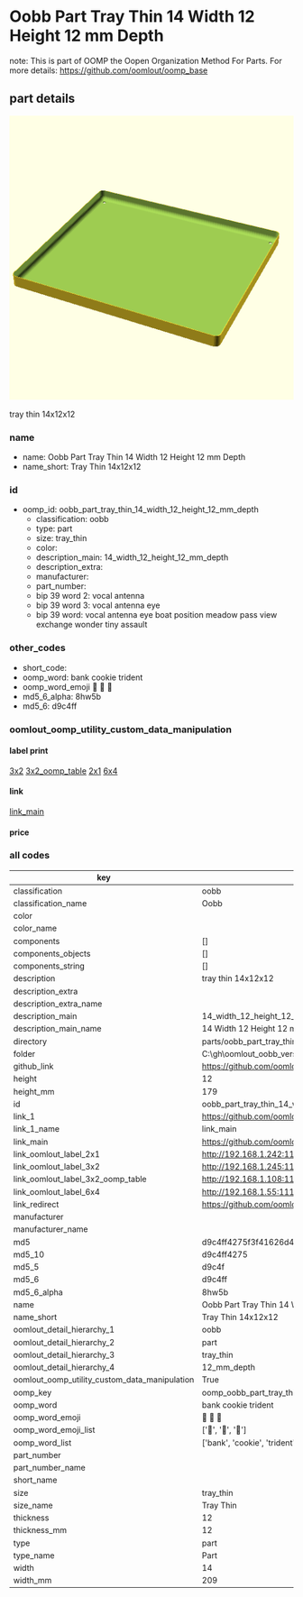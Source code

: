 # Oobb Part Tray Thin 14 Width 12 Height 12 mm Depth  

note: This is part of OOMP the Oopen Organization Method For Parts. For more details: https://github.com/oomlout/oomp_base

##  part details
  

[![](3dpr.png)](3dpr.png)

tray thin 14x12x12



### name
* name: Oobb Part Tray Thin 14 Width 12 Height 12 mm Depth
* name_short: Tray Thin 14x12x12 
### id
* oomp_id: oobb_part_tray_thin_14_width_12_height_12_mm_depth
  * classification: oobb
  * type: part
  * size: tray_thin
  * color: 
  * description_main: 14_width_12_height_12_mm_depth
  * description_extra: 
  * manufacturer: 
  * part_number: 
  * bip 39 word 2: vocal antenna
  * bip 39 word 3: vocal antenna eye
  * bip 39 word: vocal antenna eye boat position meadow pass view exchange wonder tiny assault

### other_codes
* short_code: 
* oomp_word: bank cookie trident
* oomp_word_emoji :bank: :cookie: :trident:
* md5_6_alpha: 8hw5b
* md5_6: d9c4ff






### oomlout_oomp_utility_custom_data_manipulation
#### label print
[3x2](http://192.168.1.245:1112/?label=oomp%208hw5b)
[3x2_oomp_table](http://192.168.1.108:1112/?label=oomp%208hw5b)
[2x1](http://192.168.1.242:1112/?label=oomp%208hw5b)
[6x4](http://192.168.1.55:1112/?label=oomp%208hw5b)    

#### link

[link_main](https://github.com/oomlout/oomlout_oobb_version_4_generated_parts/tree/main/navigation_oomp/oobb/part/tray_thin/14_width_12_height_12_mm_depth/part)                              

#### price







### all codes 
| key | value |  
| --- | --- |  
| classification | oobb |  
| classification_name | Oobb |  
| color |  |  
| color_name |  |  
| components | [] |  
| components_objects | [] |  
| components_string | [] |  
| description | tray thin 14x12x12 |  
| description_extra |  |  
| description_extra_name |  |  
| description_main | 14_width_12_height_12_mm_depth |  
| description_main_name | 14 Width 12 Height 12 mm Depth |  
| directory | parts/oobb_part_tray_thin_14_width_12_height_12_mm_depth |  
| folder | C:\gh\oomlout_oobb_version_4_generated_parts\parts\oobb_part_tray_thin_14_width_12_height_12_mm_depth |  
| github_link | https://github.com/oomlout/oomlout_oomp_part_src/tree/main/parts/oobb_part_tray_thin_14_width_12_height_12_mm_depth |  
| height | 12 |  
| height_mm | 179 |  
| id | oobb_part_tray_thin_14_width_12_height_12_mm_depth |  
| link_1 | https://github.com/oomlout/oomlout_oobb_version_4_generated_parts/tree/main/navigation_oomp/oobb/part/tray_thin/14_width_12_height_12_mm_depth/part |  
| link_1_name | link_main |  
| link_main | https://github.com/oomlout/oomlout_oobb_version_4_generated_parts/tree/main/navigation_oomp/oobb/part/tray_thin/14_width_12_height_12_mm_depth/part |  
| link_oomlout_label_2x1 | http://192.168.1.242:1112/?label=oomp%208hw5b |  
| link_oomlout_label_3x2 | http://192.168.1.245:1112/?label=oomp%208hw5b |  
| link_oomlout_label_3x2_oomp_table | http://192.168.1.108:1112/?label=oomp%208hw5b |  
| link_oomlout_label_6x4 | http://192.168.1.55:1112/?label=oomp%208hw5b |  
| link_redirect | https://github.com/oomlout/oomlout_oobb_version_4_generated_parts/tree/main/parts/oobb_tray_thin_14_12_12 |  
| manufacturer |  |  
| manufacturer_name |  |  
| md5 | d9c4ff4275f3f41626d4318ca24277aa |  
| md5_10 | d9c4ff4275 |  
| md5_5 | d9c4f |  
| md5_6 | d9c4ff |  
| md5_6_alpha | 8hw5b |  
| name | Oobb Part Tray Thin 14 Width 12 Height 12 mm Depth |  
| name_short | Tray Thin 14x12x12  |  
| oomlout_detail_hierarchy_1 | oobb |  
| oomlout_detail_hierarchy_2 | part |  
| oomlout_detail_hierarchy_3 | tray_thin |  
| oomlout_detail_hierarchy_4 | 12_mm_depth |  
| oomlout_oomp_utility_custom_data_manipulation | True |  
| oomp_key | oomp_oobb_part_tray_thin_14_width_12_height_12_mm_depth |  
| oomp_word | bank cookie trident |  
| oomp_word_emoji | :bank: :cookie: :trident: |  
| oomp_word_emoji_list | [':bank:', ':cookie:', ':trident:'] |  
| oomp_word_list | ['bank', 'cookie', 'trident'] |  
| part_number |  |  
| part_number_name |  |  
| short_name |  |  
| size | tray_thin |  
| size_name | Tray Thin |  
| thickness | 12 |  
| thickness_mm | 12 |  
| type | part |  
| type_name | Part |  
| width | 14 |  
| width_mm | 209 |  
